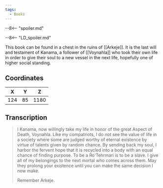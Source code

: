 ```yaml
---
tags:
  - Books
---
```


--8<-- "spoiler.md"

--8<-- "LD_spoiler.md"

This book can be found in a chest in the ruins of [[Arkeje]]. It is the last will and testament of Kanama, a follower of [[Voynahla]] who took their own life in order to give their soul to a new vessel in the next life, hopefully one of higher social standing.

## Coordinates
| **X** | **Y** | **Z** |
| :---: | :---: | :---: |
|  124  |  85   | 1180  |

## Transcription
> I Kanama, now willingly take my life in honor of the great Aspect of Death, Voynahla. Like my compatriots, I do not see the value of life in a society where some are judged worthy of eternal existence by virtue of talents given by random chance. By sending back my soul, I harbor the fervent hope that it is recycled into a body with an equal chance of finding purpose. To be a Ro'Tehrmari is to be a slave. I give all of my belongings to the next mortal who comes across them. May they prolong your existence until you can make the same decision  I now make.
>
> Remember Arkeje.


